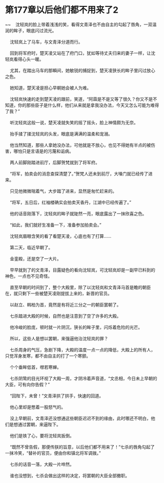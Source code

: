 # 第177章以后他们都不用来了2
~~&nbsp;&nbsp;&nbsp;&nbsp;沈轻岚的脸上带着浅浅的笑，看得文青泽也不由自主的勾起了唇角，一双温润的眸子，眼底闪过流光。<br><br>&nbsp;&nbsp;&nbsp;&nbsp;沈轻岚上了马车，与文青泽分道而行。<br><br>&nbsp;&nbsp;&nbsp;&nbsp;回到将军府时，楚天凌又站在了府门口，犹如等待丈夫归来的妻子一样，让沈轻岚看得心头一暖。<br><br>&nbsp;&nbsp;&nbsp;&nbsp;尤其，在踏出马车的那瞬间，她敏锐的捕捉到，楚天凌狭长的眸子里闪过放心之色。<br><br>&nbsp;&nbsp;&nbsp;&nbsp;她知道，楚天凌是担心早朝她会被人为难。<br><br>&nbsp;&nbsp;&nbsp;&nbsp;沈轻岚快速的走到楚天凌的跟前，笑道，“阿霖是不是又等了很久？你又不是不知道，你的那些臣子是什么样，他们从来就是拿我没办法，今天又怎么可能为难得了我？”<br><br>&nbsp;&nbsp;&nbsp;&nbsp;听沈轻岚这般一说，楚天凌就失笑的摇了摇头，脸上神情颇为无奈。<br><br>&nbsp;&nbsp;&nbsp;&nbsp;抬手揉了揉沈轻岚的头发，眼底是满满的温柔和宠溺。<br><br>&nbsp;&nbsp;&nbsp;&nbsp;他当然知道，那些人拿她没办法，可他就是不放心，也见不得她有半点的被伤害，哪怕只是言语是的污蔑和诟病。<br><br>&nbsp;&nbsp;&nbsp;&nbsp;两人前脚刚踏进前厅，后脚贺梵就到了将军府。<br><br>&nbsp;&nbsp;&nbsp;&nbsp;“将军，拍卖会的消息查探清楚了。”贺梵人还未到前厅，大嗓门就已经传了进来。<br><br>&nbsp;&nbsp;&nbsp;&nbsp;只见他微微喘着气，大步踏了进来，显然是匆忙赶来的。<br><br>&nbsp;&nbsp;&nbsp;&nbsp;“将军，五日后，红袖楼确实会拍卖天香丹，江湖中已经传遍了。”<br><br>&nbsp;&nbsp;&nbsp;&nbsp;他的话音刚落下，沈轻岚的眸子就陡然一亮，眼底露出了一抹欣喜之色。<br><br>&nbsp;&nbsp;&nbsp;&nbsp;“如此，我们就好生准备一下，准备参加拍卖会。”<br><br>&nbsp;&nbsp;&nbsp;&nbsp;沈轻岚眉眼含笑的看了看楚天凌，心底也有了打算……<br><br>&nbsp;&nbsp;&nbsp;&nbsp;第二天，临近早朝了。<br><br>&nbsp;&nbsp;&nbsp;&nbsp;金銮殿，还是空了一大片。<br><br>&nbsp;&nbsp;&nbsp;&nbsp;早早就到了的文青泽，目露疑色的看向沈轻岚，可沈轻岚却是一副早已料到的神色，一点也不见奇怪。<br><br>&nbsp;&nbsp;&nbsp;&nbsp;直至早朝的时间到了，整个大殿里，除了以沈轻岚和文青泽马首是瞻的朝臣在，就只剩下一些被楚天凌刚提拔上来的，新晋的官员。<br><br>&nbsp;&nbsp;&nbsp;&nbsp;以赵立、韩柏为首，竟然是有将近三分之一的朝臣罢朝了。<br><br>&nbsp;&nbsp;&nbsp;&nbsp;七杀踏进大殿的时候，自然也是注意到了空了许多的大殿。<br><br>&nbsp;&nbsp;&nbsp;&nbsp;他冷峻的脸庞，顿时就一片阴沉，狭长的眸子里，闪烁着危险的光芒。<br><br>&nbsp;&nbsp;&nbsp;&nbsp;所以，这些人是想以罢朝，来强逼他治沈轻岚的罪？<br><br>&nbsp;&nbsp;&nbsp;&nbsp;七杀周身的气压，急剧下降，大殿的温度一点一点的降低，大殿上的所有人，只觉浑身发寒，都不由自主的打了一个寒颤。<br><br>&nbsp;&nbsp;&nbsp;&nbsp;个个垂眸低首，噤若寒蝉。<br><br>&nbsp;&nbsp;&nbsp;&nbsp;七杀阴鸷的目光环视了大殿一周，才阴冷着声音道，“文丞相，今日未上早朝的大臣，可有向你告假？”<br><br>&nbsp;&nbsp;&nbsp;&nbsp;“回陛下，未曾！”文青泽拱了拱手，快速的回道。<br><br>&nbsp;&nbsp;&nbsp;&nbsp;他心里却是憋着一股怒气的。<br><br>&nbsp;&nbsp;&nbsp;&nbsp;没上早朝前，文青泽还没想通这些朝臣迟迟不到的缘由，此时哪还不明白，他们是想通过罢朝，来逼陛下。<br><br>&nbsp;&nbsp;&nbsp;&nbsp;他们是铁了心，要将沈轻岚扳倒。<br><br>&nbsp;&nbsp;&nbsp;&nbsp;“既然不曾告假，那便传朕的旨意，以后他们都不用来了！”七杀的唇角勾起了一抹冷笑，“替补的官员，便由你和镇北将军调拨。”<br><br>&nbsp;&nbsp;&nbsp;&nbsp;七杀的话音一落，大殿一片哗然。<br><br>&nbsp;&nbsp;&nbsp;&nbsp;谁也没想到，七杀会做出这样的决定，将罢朝的大臣全部撤职。<br><br>
                    

<script>_fwqdsqadxfw()</script>
<div><script>_dfwf1dw();</script></div>
<div><script>_dfwf1agdw();</script></div>
                